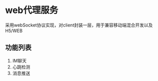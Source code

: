 # web代理服务

采用webSocket协议实现，对client封装一层，用于兼容移动端混合开发以及H5/WEB


## 功能列表

 1. IM聊天
 2. 心跳检测
 3. 消息推送

    
 
